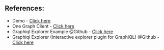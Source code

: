 ## References: 

- Demo - [Click here](https://www.onegraph.com/graphiql)
- One Graph Client - [Click here](https://github.com/OneGraph/onegraph-client)
- Graphiql Explorer Example @Github - [Click here](https://github.com/OneGraph/graphiql-explorer-example)
- Graphiql Explorer (Interactive explorer plugin for GraphiQL) @Github - [Click here](https://github.com/OneGraph/graphiql-explorer)
